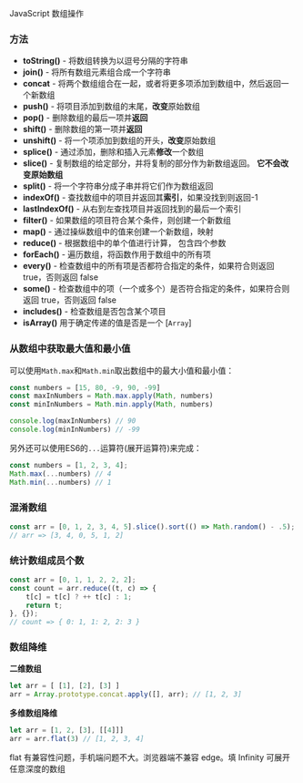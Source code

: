 JavaScript 数组操作

### 方法

- **toString()** - 将数组转换为以逗号分隔的字符串
- **join()** - 将所有数组元素组合成一个字符串
- **concat** - 将两个数组组合在一起，或者将更多项添加到数组中，然后返回一个新数组
- **push()** - 将项目添加到数组的末尾，**改变**原始数组
- **pop()** - 删除数组的最后一项并**返回**
- **shift()** - 删除数组的第一项并**返回**
- **unshift()** - 将一个项添加到数组的开头，**改变**原始数组
- **splice()** - 通过添加，删除和插入元素**修改**一个数组
- **slice()** - 复制数组的给定部分，并将复制的部分作为新数组返回。 **它不会改变原始数组**
- **split()** - 将一个字符串分成子串并将它们作为数组返回
- **indexOf()** - 查找数组中的项目并返回其**索引**，如果没找到则返回-1
- **lastIndexOf()** - 从右到左查找项目并返回找到的最后一个索引
- **filter()** - 如果数组的项目符合某个条件，则创建一个新数组
- **map()** - 通过操纵数组中的值来创建一个新数组，映射
- **reduce()** - 根据数组中的单个值进行计算， 包含四个参数
- **forEach()** - 遍历数组，将函数作用于数组中的所有项
- **every()** - 检查数组中的所有项是否都符合指定的条件，如果符合则返回 true，否则返回 false
- **some()** - 检查数组中的项（一个或多个）是否符合指定的条件，如果符合则返回 true，否则返回 false
- **includes()** - 检查数组是否包含某个项目
- **isArray()** 用于确定传递的值是否是一个 [`Array`]

### 从数组中获取最大值和最小值

可以使用`Math.max`和`Math.min`取出数组中的最大小值和最小值：

```javascript
const numbers = [15, 80, -9, 90, -99]
const maxInNumbers = Math.max.apply(Math, numbers)
const minInNumbers = Math.min.apply(Math, numbers)

console.log(maxInNumbers) // 90
console.log(minInNumbers) // -99
```

另外还可以使用ES6的`...`运算符(展开运算符)来完成：

```javascript
const numbers = [1, 2, 3, 4];
Math.max(...numbers) // 4
Math.min(...numbers) // 1
```

### 混淆数组

```javascript
const arr = [0, 1, 2, 3, 4, 5].slice().sort(() => Math.random() - .5);
// arr => [3, 4, 0, 5, 1, 2]
```

### 统计数组成员个数

```javascript
const arr = [0, 1, 1, 2, 2, 2];
const count = arr.reduce((t, c) => {
    t[c] = t[c] ? ++ t[c] : 1;
    return t;
}, {});
// count => { 0: 1, 1: 2, 2: 3 }
```

### 数组降维

**二维数组**

```javascript
let arr = [ [1], [2], [3] ]
arr = Array.prototype.concat.apply([], arr); // [1, 2, 3]
```

**多维数组降维**

```javascript
let arr = [1, 2, [3], [[4]]]
arr = arr.flat(3) // [1, 2, 3, 4]
```

flat 有兼容性问题，手机端问题不大。浏览器端不兼容 edge。填  Infinity 可展开任意深度的数组

